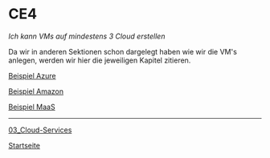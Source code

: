 # CE4
*Ich kann VMs auf mindestens 3 Cloud erstellen*

Da wir in anderen Sektionen schon dargelegt haben wie wir die VM's anlegen, werden wir hier die jeweiligen Kapitel zitieren. 

[Beispiel Azure](https://github.com/ask-yo-girl-about-me/Project-Future/blob/main/03_Cloud-Services/CE2.md#ce2)

[Beispiel Amazon](https://github.com/ask-yo-girl-about-me/Project-Future/blob/main/03_Cloud-Services/CE2.md#amazon)

[Beispiel MaaS](https://github.com/ask-yo-girl-about-me/Project-Future/blob/main/01_Grundlage/AE1.md)



___

[03_Cloud-Services](../03_Cloud-Services)

[Startseite](https://github.com/ask-yo-girl-about-me/Project-Future)